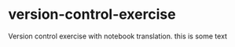 # version-control-exercise


Version control exercise with notebook translation. 
this is some text
